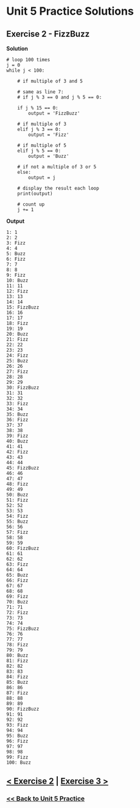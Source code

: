 # Unit 5 Practice Solutions

## Exercise 2 - FizzBuzz

**Solution**

    # loop 100 times
    j = 0
    while j < 100:

        # if multiple of 3 and 5

        # same as line 7:
        # if j % 3 == 0 and j % 5 == 0:

        if j % 15 == 0:
            output = 'FizzBuzz'

        # if multiple of 3
        elif j % 3 == 0:
            output = 'Fizz'

        # if multiple of 5
        elif j % 5 == 0:
            output = 'Buzz'

        # if not a multiple of 3 or 5
        else:
            output = j

        # display the result each loop
        print(output)

        # count up
        j += 1

**Output**

    1: 1
    2: 2
    3: Fizz
    4: 4
    5: Buzz
    6: Fizz
    7: 7
    8: 8
    9: Fizz
    10: Buzz
    11: 11
    12: Fizz
    13: 13
    14: 14
    15: FizzBuzz
    16: 16
    17: 17
    18: Fizz
    19: 19
    20: Buzz
    21: Fizz
    22: 22
    23: 23
    24: Fizz
    25: Buzz
    26: 26
    27: Fizz
    28: 28
    29: 29
    30: FizzBuzz
    31: 31
    32: 32
    33: Fizz
    34: 34
    35: Buzz
    36: Fizz
    37: 37
    38: 38
    39: Fizz
    40: Buzz
    41: 41
    42: Fizz
    43: 43
    44: 44
    45: FizzBuzz
    46: 46
    47: 47
    48: Fizz
    49: 49
    50: Buzz
    51: Fizz
    52: 52
    53: 53
    54: Fizz
    55: Buzz
    56: 56
    57: Fizz
    58: 58
    59: 59
    60: FizzBuzz
    61: 61
    62: 62
    63: Fizz
    64: 64
    65: Buzz
    66: Fizz
    67: 67
    68: 68
    69: Fizz
    70: Buzz
    71: 71
    72: Fizz
    73: 73
    74: 74
    75: FizzBuzz
    76: 76
    77: 77
    78: Fizz
    79: 79
    80: Buzz
    81: Fizz
    82: 82
    83: 83
    84: Fizz
    85: Buzz
    86: 86
    87: Fizz
    88: 88
    89: 89
    90: FizzBuzz
    91: 91
    92: 92
    93: Fizz
    94: 94
    95: Buzz
    96: Fizz
    97: 97
    98: 98
    99: Fizz
    100: Buzz

## [< Exercise 2](../exercise_1.md) | [Exercise 3 >](../exercise_3.md)

### [<< Back to Unit 5 Practice](/practice/unit_5/)
